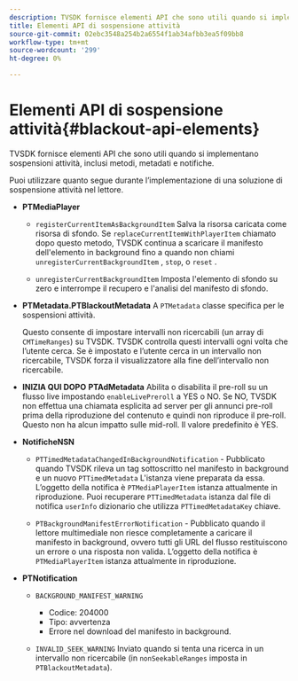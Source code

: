 ```yaml
---
description: TVSDK fornisce elementi API che sono utili quando si implementano sospensioni attività, inclusi metodi, metadati e notifiche.
title: Elementi API di sospensione attività
source-git-commit: 02ebc3548a254b2a6554f1ab34afbb3ea5f09bb8
workflow-type: tm+mt
source-wordcount: '299'
ht-degree: 0%

---
```


# Elementi API di sospensione attività{#blackout-api-elements}

TVSDK fornisce elementi API che sono utili quando si implementano sospensioni attività, inclusi metodi, metadati e notifiche.

Puoi utilizzare quanto segue durante l’implementazione di una soluzione di sospensione attività nel lettore.

* **PTMediaPlayer**

   * `registerCurrentItemAsBackgroundItem` Salva la risorsa caricata come risorsa di sfondo. Se `replaceCurrentItemWithPlayerItem` chiamato dopo questo metodo, TVSDK continua a scaricare il manifesto dell&#39;elemento in background fino a quando non chiami `unregisterCurrentBackgroundItem` , `stop`, o `reset` .

   * `unregisterCurrentBackgroundItem` Imposta l&#39;elemento di sfondo su zero e interrompe il recupero e l&#39;analisi del manifesto di sfondo.

* **PTMetadata.PTBlackoutMetadata** A `PTMetadata` classe specifica per le sospensioni attività.

  Questo consente di impostare intervalli non ricercabili (un array di `CMTimeRanges`) su TVSDK. TVSDK controlla questi intervalli ogni volta che l’utente cerca. Se è impostato e l’utente cerca in un intervallo non ricercabile, TVSDK forza il visualizzatore alla fine dell’intervallo non ricercabile.

* **INIZIA QUI DOPO** **PTAdMetadata** Abilita o disabilita il pre-roll su un flusso live impostando `enableLivePreroll` a YES o NO. Se NO, TVSDK non effettua una chiamata esplicita ad server per gli annunci pre-roll prima della riproduzione del contenuto e quindi non riproduce il pre-roll. Questo non ha alcun impatto sulle mid-roll. Il valore predefinito è YES.

* **NotificheNSN**

   * `PTTimedMetadataChangedInBackgroundNotification` - Pubblicato quando TVSDK rileva un tag sottoscritto nel manifesto in background e un nuovo `PTTimedMetadata` L&#39;istanza viene preparata da essa. L’oggetto della notifica è `PTMediaPlayerItem` istanza attualmente in riproduzione. Puoi recuperare `PTTimedMetadata` istanza dal file di notifica `userInfo` dizionario che utilizza `PTTimedMetadataKey` chiave.

   * `PTBackgroundManifestErrorNotification` - Pubblicato quando il lettore multimediale non riesce completamente a caricare il manifesto in background, ovvero tutti gli URL del flusso restituiscono un errore o una risposta non valida. L’oggetto della notifica è `PTMediaPlayerItem` istanza attualmente in riproduzione.

* **PTNotification**

   * `BACKGROUND_MANIFEST_WARNING`

      * Codice: 204000
      * Tipo: avvertenza
      * Errore nel download del manifesto in background.

   * `INVALID_SEEK_WARNING` Inviato quando si tenta una ricerca in un intervallo non ricercabile (in `nonSeekableRanges` imposta in `PTBlackoutMetadata`).
